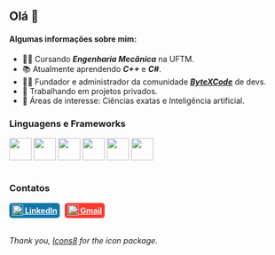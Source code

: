 ## Olá 👋

#### Algumas informações sobre mim:
- 👨‍🎓 Cursando ***Engenharia Mecânica*** na UFTM.
- 📚 Atualmente aprendendo ***C++*** e ***C#***.
- 🙋‍♂️ Fundador e administrador da comunidade ***<a href='https://paginadelinks.com/developers' target='_blank'>ByteXCode</a>*** de devs.
- 🚀 Trabalhando em projetos privados.
- 💬 Áreas de interesse: Ciências exatas e Inteligência artificial.

### **Linguagens e Frameworks**
<div style='display: inline_block'>
    <img align='center' src='https://img.icons8.com/color/48/null/javascript--v1.png' height='40' width='40'>
    <img align='center' src='https://img.icons8.com/color/48/null/html-5--v1.png' height='40' width='40'>
    <img align='center' src='https://img.icons8.com/color/48/null/css3.png' height='40' width='40'>
    <img align='center' src='https://img.icons8.com/color/48/null/python--v1.png' height='40' width='40'>
    <img align='center' src='https://img.icons8.com/color/48/null/mysql-logo.png' height='40' width='40'>
    <img align='center' src='https://img.icons8.com/offices/30/null/php-logo.png' height='40' width='40'>
</div>
<br>

### **Contatos**
<div style='display: inline_block; vertical-align: center;'>
    <b>
        <a href='https://paginadelinks.com/developers' target='_blank' style='height: 40; color: white; background-color: #0e76a8; padding: 5px; margin-right: 5px; border-radius: 5px; vertical-align: baseline;'><img style='position: relative; top: 4px; left: 0px;' src='https://img.icons8.com/material-sharp/48/ffffff/linkedin--v1.png' height='20' width='20'> LinkedIn</a>
        <a href='https://paginadelinks.com/developers' target='_blank' style='height: 40; color: white; background-color: #fa372d; padding: 5px; margint: 5px; border-radius: 5px; vertical-align: baseline;'><img style='position: relative; top: 4px; left: 0px;' src='https://img.icons8.com/fluency-systems-filled/48/ffffff/gmail.png' height='20' width='20'> Gmail</a>
    </b>
</div>
<br>

###### Thank you, <a target="_blank" href="https://icons8.com/icon/20909/html-5">Icons8</a> for the icon package.
